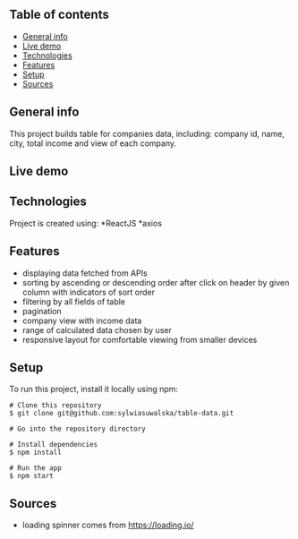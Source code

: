 ## Table of contents
* [General info](#general-info)
* [Live demo](#live-demo)
* [Technologies](#technologies)
* [Features](#features)
* [Setup](#setup)
* [Sources](#sources)

## General info
This project builds table for companies data, including: company id, name, city, total income and view of each company.

## Live demo 


## Technologies
Project is created using:
*ReactJS
*axios


## Features
* displaying data fetched from APIs
* sorting by ascending or descending order after click on header by given column with indicators of sort order
* filtering by all fields of table
* pagination
* company view with income data
* range of calculated data chosen by user
* responsive layout for comfortable viewing from smaller devices

	
## Setup
To run this project, install it locally using npm:

```
# Clone this repository
$ git clone git@github.com:sylwiasuwalska/table-data.git

# Go into the repository directory

# Install dependencies
$ npm install

# Run the app
$ npm start
```

## Sources
* loading spinner comes from https://loading.io/

